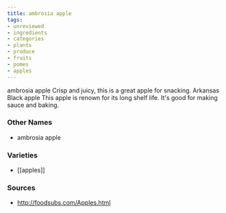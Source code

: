 ```yaml
---
title: ambrosia apple
tags:
- unreviewed
- ingredients
- categories
- plants
- produce
- fruits
- pomes
- apples
---
```

ambrosia apple Crisp and juicy, this is a great apple for snacking. Arkansas Black apple This apple is renown for its long shelf life. It's good for making sauce and baking.

### Other Names

* ambrosia apple

### Varieties

* [[apples]]

### Sources
* http://foodsubs.com/Apples.html
